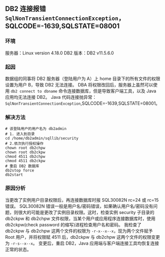 ## DB2 连接报错 `SqlNonTransientConnectionException`，SQLCODE=-1639,SQLSTATE=08001

### 环境
服务器：Linux version 4.18.0
DB2 版本：DB2 v11.5.6.0

### 起因

数据组的同事将 DB2 服务器（登陆用户为 A）上 home 目录下的所有文件的权限设置为用户 B，导致 DB2 无法连接。
DBA 将权限改回后，服务器上虽然可以使用 `db2 connect to dbname` 命令连接数据库，但是导致客户端工具，以及 Java 应用均无法连接 DB2。
Java 代码连接抛异常：`SqlNonTransientConnectionException`,SQLCODE=-1639,SQLSTATE=08001。

### 解决方法
```shell script
# 该登陆用户的用户名为 db2admin
# 1. 进入到目录
cd /home/db2admin/sqllib/security
# 2.依次执行授权操作
chown root db2chpw
chown root db2ckpw
chmod 4511 db2chpw
chmod 4511 db2ckpw
# 重启 DB2 数据库
db2stop force
db2start
```

### 原因分析

当更改了实例用户目录权限后，再连接数据库时报 SQL30082N rc=24 或 rc=15 错误。
SQL30082N 错误一般是用户名/密码错误，如果确认用户名/密码没有问题，则很大的可能是更改了实例目录权限。这时，检查实例 security 子目录的
db2ckpw 和 db2chpw 文件权限，当某个用户或应用程序连接数据库时，使用 db2ckpw(check password 的缩写)进程检查用户名和密码。
我检查了 db2ckpw 与 db2chpw 这两个文件的权限为 `-r-x--x--x`，现为两个文件赋予 Root 用户，并将权限赋 4511 后，db2ckpw 与 db2chpw 这两个文件的权限变更为 `-r-s--x--x`。
变更后，重启 DB2，Java 应用端与客户端连接工具均恢复连接正常的状态。

